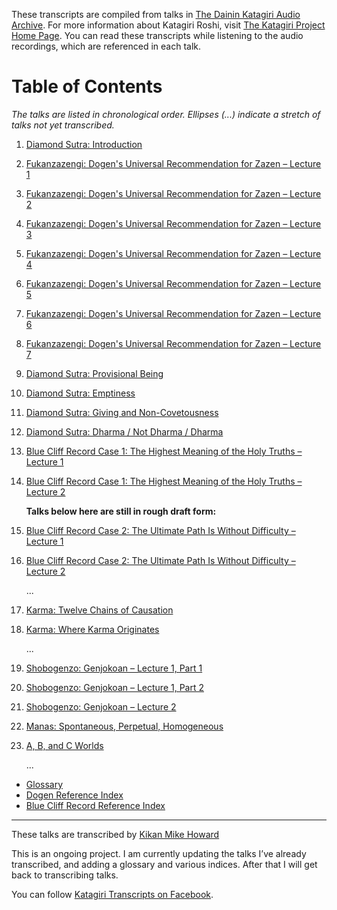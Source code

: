 These transcripts are compiled from talks in [The Dainin Katagiri Audio Archive](http://www.mnzencenter.org/katagiri_talks.php). For more information about Katagiri Roshi, visit [The Katagiri Project Home Page](http://www.mnzencenter.org/katagiri/). You can read these transcripts while listening to the audio recordings, which are referenced in each talk. 

# Table of Contents

*The talks are listed in chronological order. Ellipses (...) indicate a stretch of talks not yet transcribed.*

1. [Diamond Sutra: Introduction](1979-05-09-Diamond-Sutra-Introduction#0)
1. [Fukanzazengi: Dogen's Universal Recommendation for Zazen – Lecture 1](1979-06-09-Fukanzazengi-Lecture1#0)
1. [Fukanzazengi: Dogen's Universal Recommendation for Zazen – Lecture 2](1979-06-10-Fukanzazengi-Lecture2#0)
1. [Fukanzazengi: Dogen's Universal Recommendation for Zazen – Lecture 3](1979-06-11-Fukanzazengi-Lecture3#0)
1. [Fukanzazengi: Dogen's Universal Recommendation for Zazen – Lecture 4](1979-06-12-Fukanzazengi-Lecture4#0)
1. [Fukanzazengi: Dogen's Universal Recommendation for Zazen – Lecture 5](1979-06-13-Fukanzazengi-Lecture5#0)
1. [Fukanzazengi: Dogen's Universal Recommendation for Zazen – Lecture 6](1979-06-14-Fukanzazengi-Lecture6#0)
1. [Fukanzazengi: Dogen's Universal Recommendation for Zazen – Lecture 7](1979-06-15-Fukanzazengi-Lecture7#0)
1. [Diamond Sutra: Provisional Being](1979-07-25-Diamond-Sutra-Provisional-Being#0)
1. [Diamond Sutra: Emptiness](1979-08-01-Diamond-Sutra-Emptiness#0)
1. [Diamond Sutra: Giving and Non-Covetousness](1979-08-08-Diamond-Sutra-Giving-and-Non-Covetousness#0)
1. [Diamond Sutra: Dharma / Not Dharma / Dharma](1979-08-15-Diamond-Sutra-Dharma-Not-Dharma-Dharma#0)
1. [Blue Cliff Record Case 1: The Highest Meaning of the Holy Truths – Lecture 1](1979-11-17-BlueCliffRecordCase1Lecture1#0)
1. [Blue Cliff Record Case 1: The Highest Meaning of the Holy Truths – Lecture 2](1979-11-18-BlueCliffRecordCase1Lecture2#0)
	
	**Talks below here are still in rough draft form:**
	
1. [Blue Cliff Record Case 2: The Ultimate Path Is Without Difficulty – Lecture 1](1980-01-19-BlueCliffRecordCase2Lecture1#0)
1. [Blue Cliff Record Case 2: The Ultimate Path Is Without Difficulty – Lecture 2](1980-01-20-BlueCliffRecordCase2Lecture2#0)
	
	...
	
1. [Karma: Twelve Chains of Causation](1980-07-01-Karma-TwelveChainsOfCausation#0)
1. [Karma: Where Karma Originates](1980-07-02-Karma-WhereKarmaOriginates#0)
	
	...
	
1. [Shobogenzo: Genjokoan – Lecture 1, Part 1](1987-06-06-Shobogenzo-Genjokoan-Lecture1-Part1#0)
1. [Shobogenzo: Genjokoan – Lecture 1, Part 2](1987-06-06-Shobogenzo-Genjokoan-Lecture1-Part2#0)
1. [Shobogenzo: Genjokoan – Lecture 2](1987-06-07-Shobogenzo-Genjokoan-Lecture2#0)
1. [Manas: Spontaneous, Perpetual, Homogeneous](1987-06-20-Manas#0)
1. [A, B, and C Worlds](1987-06-27-A-B-and-C-Worlds#0)
	
	... 

- [Glossary](glossary#0)
- [Dogen Reference Index](dogen#0)
- [Blue Cliff Record Reference Index](BCR#0)

-------

These talks are transcribed by [Kikan Mike Howard](mailto:michaelhoward@mac.com)

This is an ongoing project. I am currently updating the talks I’ve already transcribed, and adding a glossary and various indices. After that I will get back to transcribing talks.

You can follow [Katagiri Transcripts on Facebook](https://www.facebook.com/KatagiriTranscripts).
